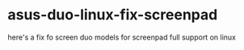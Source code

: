 # asus-duo-linux-fix-screenpad
here's a fix fo screen duo models for screenpad full support on linux
